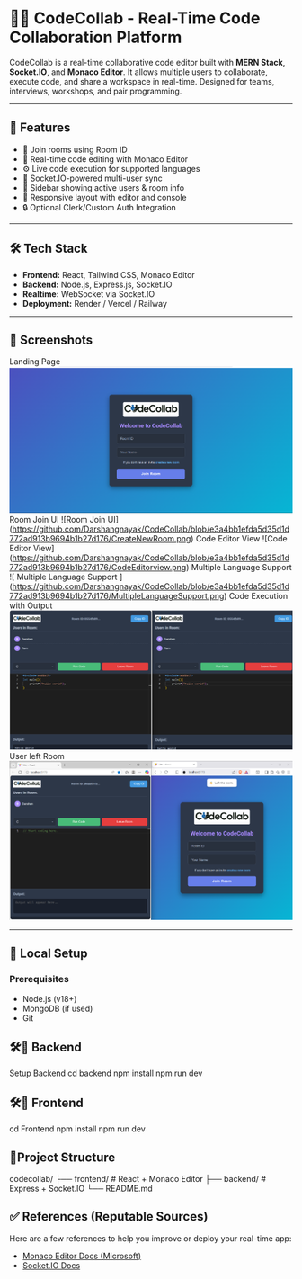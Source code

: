 # 🧑‍💻 CodeCollab - Real-Time Code Collaboration Platform

CodeCollab is a real-time collaborative code editor built with **MERN Stack**, **Socket.IO**, and **Monaco Editor**. It allows multiple users to collaborate, execute code, and share a workspace in real-time. Designed for teams, interviews, workshops, and pair programming.

---

## 🚀 Features

- 👥 Join rooms using Room ID
- 📝 Real-time code editing with Monaco Editor
- ⚙️ Live code execution for supported languages
- 📡 Socket.IO-powered multi-user sync
- 🧭 Sidebar showing active users & room info
- 🧰 Responsive layout with editor and console
- 🔒 Optional Clerk/Custom Auth Integration

---

## 🛠️ Tech Stack

- **Frontend:** React, Tailwind CSS, Monaco Editor
- **Backend:** Node.js, Express.js, Socket.IO
- **Realtime:** WebSocket via Socket.IO
- **Deployment:** Render / Vercel / Railway

---

## 📸 Screenshots
 Landing Page ![ Landing Page](https://github.com/Darshangnayak/CodeCollab/blob/e3a4bb1efda5d35d1d772ad913b9694b1b27d176/HomePage.png)
 Room Join UI ![Room Join UI] (https://github.com/Darshangnayak/CodeCollab/blob/e3a4bb1efda5d35d1d772ad913b9694b1b27d176/CreateNewRoom.png)
 Code Editor View ![Code Editor View] (https://github.com/Darshangnayak/CodeCollab/blob/e3a4bb1efda5d35d1d772ad913b9694b1b27d176/CodeEditorview.png)
 Multiple Language Support ![ Multiple Language Support ] (https://github.com/Darshangnayak/CodeCollab/blob/e3a4bb1efda5d35d1d772ad913b9694b1b27d176/MultipleLanguageSupport.png)
 Code Execution with Output ![Code Execution with Output](https://github.com/Darshangnayak/CodeCollab/blob/e3a4bb1efda5d35d1d772ad913b9694b1b27d176/CodeExectution.png)
 User left Room ![ User left Room ](https://github.com/Darshangnayak/CodeCollab/blob/e3a4bb1efda5d35d1d772ad913b9694b1b27d176/UserLeft.png)


----

## 🔧 Local Setup

### Prerequisites

- Node.js (v18+)
- MongoDB (if used)
- Git

## 🛠🔲 Backend
Setup Backend
cd backend
npm install
npm run dev
## 🛠🔲 Frontend
cd Frontend
npm install
npm run dev

## 📁Project Structure
codecollab/
├── frontend/          # React + Monaco Editor
├── backend/           # Express + Socket.IO
└── README.md
## ✅ References (Reputable Sources)

Here are a few references to help you improve or deploy your real-time app:

- [Monaco Editor Docs (Microsoft)](https://microsoft.github.io/monaco-editor/)
- [Socket.IO Docs](https://socket.io/docs/v4/)
